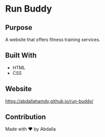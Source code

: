 # Run Buddy

## Purpose
A website that offers fitness training services.

## Built With
* HTML
* CSS

## Website
https://abdallahamdy.github.io/run-buddy/

## Contribution
Made with ❤️ by Abdalla
